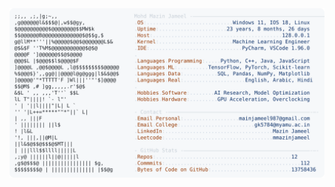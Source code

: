 <picture>
  <source srcset="https://raw.githubusercontent.com/mmazinjameel/mmazinjameel/main/dark_mode.svg?v=1753964445" media="(prefers-color-scheme: dark)">
  <img src="https://raw.githubusercontent.com/mmazinjameel/mmazinjameel/main/light_mode.svg?v=1753964445">
</picture>
